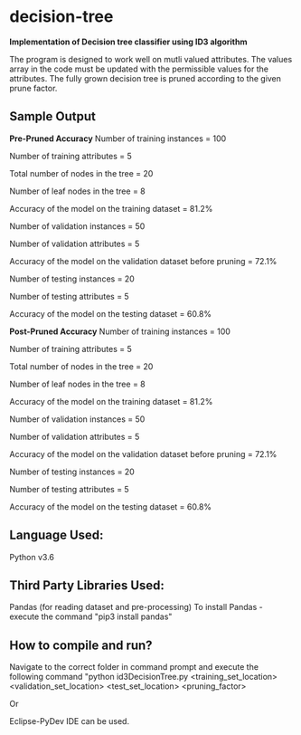 # decision-tree
**Implementation of Decision tree classifier using ID3 algorithm**

The program is designed to work well on mutli valued attributes. The values array in the code must be updated with the permissible values for the attributes. The fully grown decision tree is pruned according to the given prune factor.

**Sample Output**
------------------

<Decision Tree>
  
**Pre-Pruned Accuracy**
Number of training instances = 100

Number of training attributes = 5

Total number of nodes in the tree = 20

Number of leaf nodes in the tree = 8

Accuracy of the model on the training dataset = 81.2%

Number of validation instances = 50

Number of validation attributes = 5

Accuracy of the model on the validation dataset before pruning = 72.1%

Number of testing instances = 20

Number of testing attributes = 5

Accuracy of the model on the testing dataset = 60.8%

**Post-Pruned Accuracy**
Number of training instances = 100

Number of training attributes = 5

Total number of nodes in the tree = 20

Number of leaf nodes in the tree = 8

Accuracy of the model on the training dataset = 81.2%

Number of validation instances = 50

Number of validation attributes = 5

Accuracy of the model on the validation dataset before pruning = 72.1%

Number of testing instances = 20

Number of testing attributes = 5

Accuracy of the model on the testing dataset = 60.8%

Language Used:
-------------
Python v3.6


Third Party Libraries Used:
--------------------------
Pandas (for reading dataset and pre-processing)
To install Pandas - execute the command "pip3 install pandas"

How to compile and run?
----------------------
Navigate to the correct folder in command prompt and execute the following command
"python id3DecisionTree.py <training_set_location> <validation_set_location> <test_set_location> <pruning_factor>

Or

Eclipse-PyDev IDE can be used.
